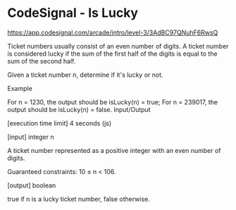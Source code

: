 # CodeSignal - Is Lucky

https://app.codesignal.com/arcade/intro/level-3/3AdBC97QNuhF6RwsQ

Ticket numbers usually consist of an even number of digits. A ticket number is considered lucky if the sum of the first half of the digits is equal to the sum of the second half.

Given a ticket number n, determine if it's lucky or not.

Example

For n = 1230, the output should be
isLucky(n) = true;
For n = 239017, the output should be
isLucky(n) = false.
Input/Output

[execution time limit] 4 seconds (js)

[input] integer n

A ticket number represented as a positive integer with an even number of digits.

Guaranteed constraints:
10 ≤ n < 106.

[output] boolean

true if n is a lucky ticket number, false otherwise.